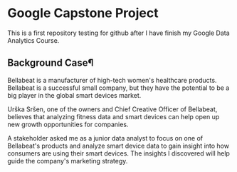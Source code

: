 # Google Capstone Project
This is a first repository testing for github after I have finish my Google Data Analytics Course.
## Background Case¶
Bellabeat is a manufacturer of high-tech women's healthcare products. Bellabeat is a successful small company, but they have the potential to be a big player in the global smart devices market.

Urška Sršen, one of the owners and Chief Creative Officer of Bellabeat, believes that analyzing fitness data and smart devices can help open up new growth opportunities for companies.

A stakeholder asked me as a junior data analyst to focus on one of Bellabeat's products and analyze smart device data to gain insight into how consumers are using their smart devices. The insights I discovered will help guide the company's marketing strategy.
